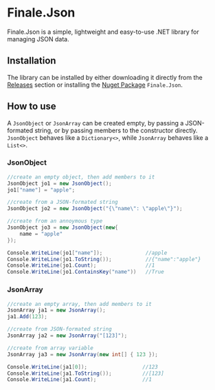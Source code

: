 # Finale.Json

Finale.Json is a simple, lightweight and easy-to-use .NET library for managing JSON data.

## Installation
The library can be installed by either downloading it directly from the [Releases](https://github.com/finalesoft/json/releases) section or installing the [Nuget Package](https://www.nuget.org/packages/Finale.Json/) `Finale.Json`.

## How to use
A `JsonObject` or `JsonArray` can be created empty, by passing a JSON-formated string, or by passing members to the constructor directly. `JsonObject` behaves like a `Dictionary<>`, while `JsonArray` behaves like a `List<>`.

### JsonObject
```c#
//create an empty object, then add members to it
JsonObject jo1 = new JsonObject();
jo1["name"] = "apple";

//create from a JSON-formated string
JsonObject jo2 = new JsonObject("{\"name\": \"apple\"}");

//create from an annoymous type
JsonObject jo3 = new JsonObject(new{
    name = "apple"
});

Console.WriteLine(jo1["name"]);              //apple
Console.WriteLine(jo1.ToString());           //{"name":"apple"}
Console.WriteLine(jo1.Count);                //1
Console.WriteLine(jo1.ContainsKey("name"))   //True
```

### JsonArray
```c#
//create an empty array, then add members to it
JsonArray ja1 = new JsonArray();
ja1.Add(123);

//create from JSON-formated string
JsonArray ja2 = new JsonArray("[123]");

//create from array variable
JsonArray ja3 = new JsonArray(new int[] { 123 });

Console.WriteLine(ja1[0]);                  //123
Console.WriteLine(ja1.ToString());          //[123]
Console.WriteLine(ja1.Count);               //1
```

